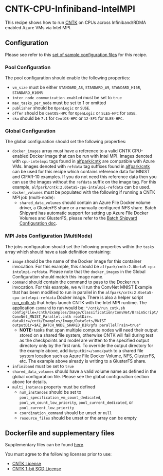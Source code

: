 # CNTK-CPU-Infiniband-IntelMPI
This recipe shows how to run [CNTK](https://cntk.ai/) on CPUs across
Infiniband/RDMA enabled Azure VMs via Intel MPI.

## Configuration
Please see refer to this [set of sample configuration files](./config) for
this recipe.

### Pool Configuration
The pool configuration should enable the following properties:
* `vm_size` must be either `STANDARD_A8`, `STANDARD_A9`, `STANDARD_H16R`,
`STANDARD_H16MR`
* `inter_node_communication_enabled` must be set to `true`
* `max_tasks_per_node` must be set to 1 or omitted
* `publisher` should be `OpenLogic` or `SUSE`.
* `offer` should be `CentOS-HPC` for `OpenLogic` or `SLES-HPC` for `SUSE`.
* `sku` should be `7.1` for `CentOS-HPC` or `12-SP1` for `SLES-HPC`.

### Global Configuration
The global configuration should set the following properties:
* `docker_images` array must have a reference to a valid CNTK CPU-enabled
Docker image that can be run with Intel MPI. Images denoted with `cpu-intelmpi`
tags found in [alfpark/cntk](https://hub.docker.com/r/alfpark/cntk/) are
compatible with Azure VMs. Images denoted with `refdata` tag suffixes found in
[alfpark/cntk](https://hub.docker.com/r/alfpark/cntk/)
can be used for this recipe which contains reference data for MNIST and
CIFAR-10 examples. If you do not need this reference data then you can use
the images without the `refdata` suffix on the image tag. For this example,
`alfpark/cntk:2.0beta5-cpu-intelmpi-refdata` can be used.
* `docker_volumes` must be populated with the following if running a CNTK MPI
job (multi-node):
  * `shared_data_volumes` should contain an Azure File Docker volume driver,
    a GlusterFS share or a manually configured NFS share. Batch
    Shipyard has automatic support for setting up Azure File Docker Volumes
    and GlusterFS, please refer to the
    [Batch Shipyard Configuration doc](../../docs/10-batch-shipyard-configuration.md).

### MPI Jobs Configuration (MultiNode)
The jobs configuration should set the following properties within the `tasks`
array which should have a task definition containing:
* `image` should be the name of the Docker image for this container invocation.
For this example, this should be `alfpark/cntk:2.0beta5-cpu-intelmpi-refdata`.
Please note that the `docker_images` in the Global Configuration should match
this image name.
* `command` should contain the command to pass to the Docker run invocation.
For this example, we will run the ConvNet MNIST Example that has been modified
to run in parallel in the `alfpark/cntk:2.0beta5-cpu-intelmpi-refdata` Docker
image. There is also a helper script [run\_cntk.sh](docker/run_cntk.sh) that
helps launch CNTK with the Intel MPI runtime. The application `command` to
run would be:
`"/cntk/run_cntk.sh configFile=/cntk/Examples/Image/Classification/ConvNet/BrainScript/ConvNet_MNIST_Parallel.cntk rootDir=. dataDir=/cntk/Examples/Image/DataSets/MNIST outputDir=$AZ_BATCH_NODE_SHARED_DIR/gfs parallelTrain=true"`
  * **NOTE:** tasks that span multiple compute nodes will need their output
    stored on a shared file system, otherwise CNTK will fail during test
    as the checkpoints and model are written to the specified output directory
    only by the first rank. To override the output directory for the example
    above, add `OutputDir=/some/path` to a shared file system location such
    as Azure File Docker Volume, NFS, GlusterFS, etc. The example above
    already is writing to a GlusterFS share.
* `infiniband` must be set to `true`
* `shared_data_volumes` should have a valid volume name as defined in the
global configuration file. Please see the global configuration section above
for details.
* `multi_instance` property must be defined
  * `num_instances` should be set to `pool_specification_vm_count_dedicated`,
    `pool_vm_count_low_priority`, `pool_current_dedicated`, or
    `pool_current_low_priority`
  * `coordination_command` should be unset or `null`
  * `resource_files` should be unset or the array can be empty

## Dockerfile and supplementary files
Supplementary files can be found [here](./docker).

You must agree to the following licenses prior to use:
* [CNTK License](https://github.com/Microsoft/CNTK/blob/master/LICENSE.md)
* [CNTK 1-bit SGD License](https://github.com/microsoft/cntk/wiki/CNTK-1bit-SGD-License)
